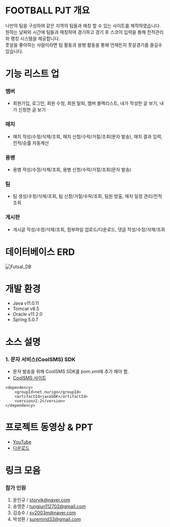 # FOOTBALL PJT 개요

나만의 팀을 구성하여 같은 지역의 팀들과 매칭 할 수 있는 사이트를 제작하였습니다.  
원하는 날짜와 시간에 팀들과 매칭하여 경기하고 경기 후 스코어 입력을 통해 전적관리와 랭킹 시스템을 제공합니다.  
풋살을 좋아하는 사람이라면 팀 활동과 용병 활동을 통해 언제든지 풋살경기를 즐길수 있습니다.


# 기능 리스트 업

### 멤버
- 회원가입, 로그인, 회원 수정, 회원 탈퇴, 멤버 블랙리스트, 내가 작성한 글 보기, 내가 신청한 글 보기
### 매치
- 매치 작성/수정/삭제/조회, 매치 신청/수락/거절/조회(문자 발송), 매치 결과 입력, 전적/승률 자동계산
### 용병
- 용병 작성/수정/삭제/조회, 용병 신청/수락/거절/조회(문자 발송)
### 팀
- 팀 생성/수정/삭제/조회, 팀 신청/거절/수락/조회, 팀원 방출, 매치 일정 관리/전적 조회
### 게시판
- 게시글 작성/수정/삭제/조회, 첨부파일 업로드/다운로드, 댓글 작성/수정/삭제/조회

# 데이터베이스 ERD
![Futsal_DB](https://user-images.githubusercontent.com/89242534/142819106-28d828c3-1a4f-4f03-9179-7852c00c1bd9.png)

# 개발 환경
- Java v11.0.11
- Tomcat v8.5
- Oracle v11.2.0
- Spring 5.0.7


# 소스 설명
### 1. 문자 서비스(CoolSMS) SDK
- 문자 발송을 위해 CoolSMS SDK를 pom.xml에 추가 해야 함.
- [CoolSMS 사이트](https://developer.coolsms.co.kr/developer)
```
<dependency>
	<groupId>net.nurigo</groupId>
	<artifactId>javaSDK</artifactId>
	<version>2.2</version>
</dependency> 
```


# 프로젝트 동영상 & PPT
- [YouTube](https://youtu.be/-7R-0i-TMWA)
- [다운로드](https://drive.google.com/drive/folders/1f2RWy38Cho7GFt9QEAd32QW9p9VfRCsK?usp=sharing)


# 링크 모음
### 참가 인원
1. 윤인규 / storyik@naver.com
2. 송영준 / tungjun112702@gmail.com
3. 김승수 / sy2003m@naver.com
4. 박성환 / suremind33@gmail.com


